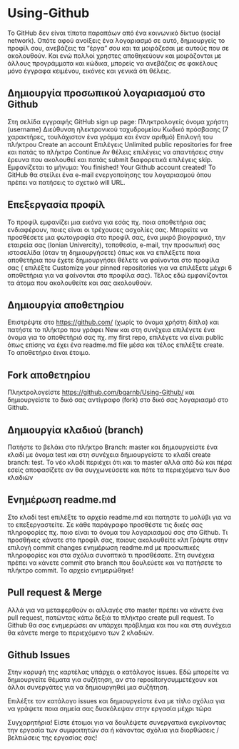 # Using-Github

Το GitHub δεν είναι τίποτα παραπάων από ένα κοινωνικό δίκτυο (social network). Οπότε αφού ανοίξεις ένα λογαριασμό σε αυτό, δημιουργείς το προφίλ σου, ανεβάζεις τα “έργα” σου και τα μοιράζεσαι με αυτούς που σε ακολουθούν. Και ενώ πολλοί χρηστες αποθηκεύουν και μοιράζονται με άλλους προγράμματα και κώδικα, μπορείς να ανεβάζεις σε φακέλους μόνο έγγραφα κειμένου, εικόνες και γενικά ότι θέλεις. 

## Δημιουργία προσωπικού λογαριασμού στο Github

Στη σελίδα εγγραφής GitHub sign up page:
Πληκτρολογείς όνομα χρήστη (username)
Διεύθυνση ηλεκτρονικού ταχυδρομείου
Κωδικό πρόσβασης (7 χαρακτήρες, τουλάχιστον ένα γράμμα και έναν αριθμό)
Επιλογή του πλήκτρου Create an account
Επιλέγεις Unlimited public repositories for free και πατάς το πλήκτρο Continue
Αν θέλεις επιλέγεις να απαντήσεις στην έρευνα που ακολουθεί και πατάς submit διαφορετικά επιλέγεις skip.
Εμφανίζεται το μήνυμα: You finished! Your Github account created!
Το GitHub θα στείλει ένα e-mail ενεργοποίησης του λογαριασμού όπου πρέπει να πατήσεις το σχετικό will URL.

## Επεξεργασία προφίλ

Το προφίλ εμφανίζει μια εικόνα για εσάς πχ. ποια αποθετήρια σας ενδιαφέρουν, ποιες είναι οι τρέχουσες ασχολίες σας.
Μπορείτε να προσθέσετε μια φωτογραφία στο προφίλ σας, ένα μικρό βιογραφικό, την εταιρεία σας (Ionian Univercity), τοποθεσία, e-mail, την προσωπική σας ιστοσελίδα (όταν τη δημιουργήσετε) όπως και να επιλέξετε ποια αποθετήρια που έχετε δημιουργήσει θέλετε να φαίνονται στο προφίλα σας ( επιλέξτε Customize your pinned repositories για να επιλέξετε μέχρι 6 αποθετήρια για να φαίνονται στο προφίλα σας). Τέλος εδώ εμφανίζονται τα άτομα που ακολουθείτε και σας ακολουθούν.

## Δημιουργία αποθετηρίου
Επιστρέψτε στο https://github.com/ (χωρίς το όνομα χρήστη δίπλα) και πατήστε το πλήκτρο που γράφει New και στη συνέχεια επιλέγετε ένα όνομα για το αποθετήριό σας πχ. my first repo, επιλέγετε να είναι public όπως επίσης να έχει ένα readme.md file μέσα και τέλος επιλέξτε create. Το αποθετήριο έιναι έτοιμο.

## Fork αποθετηρίου
Πληκτρολογείστε https://github.com/bgarnb/Using-Github/ και δημιουργείστε το δικό σας αντίγραφο (fork) στο δικό σας λογαριασμό στο Github. 

## Δημιουργία κλαδιού (branch)
Πατήστε το βελάκι στο πλήκτρο Branch: master και δημιουργείστε ένα κλαδί με όνομα test και στη συνέχεια δημιουργείστε το κλαδί create branch: test. Το νέο κλαδί περιέχει ότι και το master αλλά από δώ και πέρα εσείς αποφασίζετε αν θα συγχωνεύσετε και πότε τα περιεχόμενα των δυο κλαδιών

## Ενημέρωση readme.md
Στο κλαδί test eπιλέξτε το αρχείο readme.md και πατηστε το μολύβι για να το επεξεργαστείτε.
Σε κάθε παράγραφο προσθέστε τις δικές σας πληροφορίες πχ. ποιο είναι το όνομα του λογαριασμού σας στο Github. Τι προσθήκες κάνατε στο προφίλ σας, ποιους ακολουθείτε κλπ
Γράψτε στην επιλογή commit changes ενημέρωση readme.md με προσωπικές πληροφορίες και στα σχόλια συνοπτικά τι προσθέσατε. Στη συνέχεια πρέπει να κάνετε commit στο branch που δουλεύετε και να πατήσετε το πλήκτρο commit. Το αρχείο ενημερώθηκε! 

## Pull request & Merge

Αλλά για να μεταφερθούν οι αλλαγές στο master πρέπει να κάνετε ένα pull request, πατώντας κάτω δεξιά το πλήκτρο create pull request. To Github θα σας ενημερώσει αν υπάρχει πρόβλημα και που και στη συνέχεια θα κάνετε merge το περιεχόμενο των 2 κλαδιών.

## Github Issues

Στην κορυφή της καρτέλας υπάρχει ο κατάλογος issues. Εδώ μπορείτε να δημιουργείτε θέματα για συζήτηση, αν στο repositoryσυμμετέχουν και άλλοι συνεργάτες για να δημιουργηθεί μια συζήτηση.

Επιλέξτε τον κατάλογο issues και δημιουργείστε ένα με τίτλο σχόλια για να γράψετε ποια σημεία σας δυσκόλεψαν στην εργασία μέχρι τώρα


Συγχαρητήρια! Είστε έτοιμοι για να δουλέψετε συνεργατικά εγκρίνοντας την εργασία των συμφοιτητών σα ή κάνοντας σχόλια για διορθώσεις / βελτιώσεις της εργασίας σας!
